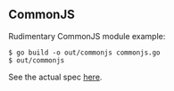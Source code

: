 CommonJS
--------

Rudimentary CommonJS module example:

```
$ go build -o out/commonjs commonjs.go
$ out/commonjs
```

See the actual spec [here](http://www.commonjs.org/specs/modules/1.0/).
